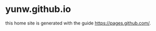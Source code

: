 yunw.github.io
==============

this home site is generated with the guide https://pages.github.com/.


